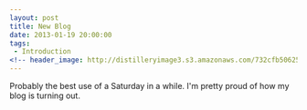 ```yaml
---
layout: post
title: New Blog
date: 2013-01-19 20:00:00
tags:
 - Introduction
<!-- header_image: http://distilleryimage3.s3.amazonaws.com/732cfb50625511e2b2f422000a9f1255_7.jpg -->
---
```


Probably the best use of a Saturday in a while. I'm pretty proud of how my blog is turning out.
